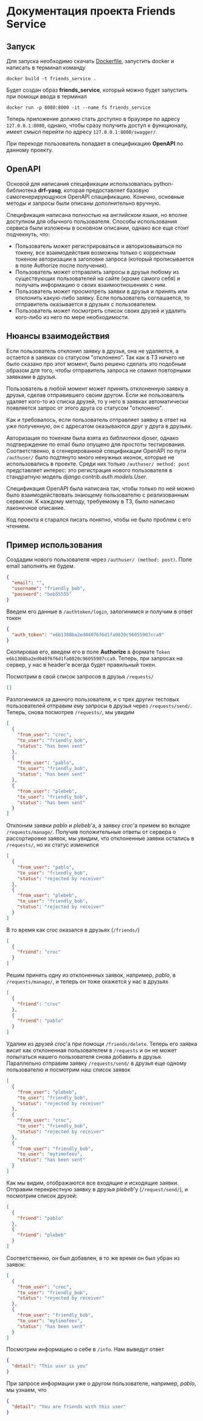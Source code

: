 # Документация проекта Friends Service
## Запуск
Для запуска необходимо скачать [Dockerfile](../FriendsService/Dockerfile), запустить docker и написать в терминал команду 

`docker build -t friends_service .`

Будет создан образ __friends_service__, который можно будет запустить при помощи ввода в терминал

`docker run -p 8080:8000 -it --name fs friends_service`

Теперь приложение должно стать доступно в браузере по адресу `127.0.0.1:8080`, однако, чтобы сразу получить доступ к функционалу, имеет смысл  перейти 
по адресу `127.0.0.1:8000/swagger/`.

При переходе пользователь попадает в спецификацию __OpenAPI__ по данному проекту.
## OpenAPI
Основой для написания спецификации использовалась python-библиотека __drf-yasg__, которая предоставляет базовую самогенерирующуюся OpenAPI спацификацию.
Конечно, основные методы и запросы были описаны дополнительно вручную. 

Спецификация написана полностью на английском языке, но вполне доступном для обычного пользователя. Способы использования сервиса были изложены в 
основном описании, однако все еще стоит подчекнуть, что:
- Пользователь может регистрироваться и авторизовываться по токену, все взаимодействия возможны только с корректным токеном авторизации в заголовке 
запроса (который прописывается в поле Authorize после получения). 
- Пользователь может отправлять запросы в друзья любому из существующих пользователей на сайте (кроме самого себя) и получать информацию о своих взаимоотношениях 
с ним.
- Пользователь может просмотреть заявки в друзья и принять или отклонить какую-либо заявку. Если пользователь соглашается, то отправитель оказывается 
в друзьях с пользователем.
- Пользователь может посмотреть список своих друзей и удалить кого-либо из него по мере необходимости.

## Нюансы взаимодействия
Если пользователь отклонил заявку в друзья, она не удаляется, а остается в заявках со статусом "отклонено". Так как в ТЗ ничего не было сказано про этот момент, 
было решено сделать это подобным образом для того, чтобы отправитель запроса не спамил повторными заявками в друзья.

Пользователь в любой момент может принять отклоненную заявку в друзья, сделав отправившего своим другом. Если же пользователь удаляет кого-то из списка 
друзей, то у него в заявках автоматически появляется запрос от этого друга со статусом "отклонено".

Как и требовалось, если пользователь отправляет заявку в ответ на уже полученную, он с адресатом оказываются друг у друга в друзьях.

Авторизация по токенам была взята из библиотеки djoser, однако подтверждение по email было опущено для простоты тестирования. Соответственно, в 
сгенерированной спецификации OpenAPI по пути `/authuser/` было подтянуто много ненужных иконок, которые не использовались в проекте. Среди них только 
`/authuser/ method: post` представляет интерес: это регистрация нового пользователя в стандратную модель _django.contrib.auth.models.User_.

Спецификация OpenAPI была написана так, чтобы только по ней можно было взаимодействовать знающему пользователю с реализованным сервисом. К каждому методу, 
требуемому в ТЗ, было написано лаконичное описание.

Код проекта я старался писать понятно, чтобы не было проблем с его чтением.

## Пример использования
Создадим нового пользователя через `/authuser/ (method: post)`. Поле email заполнять не будем.
```json
{
  "email": "",
  "username": "friendly_bob",
  "password": "bob55555"
}
```
Введем его данные в `/authtoken/login`, залогинимся и получим в ответ токен
```json
{
  "auth_token": "e6b1308ba2ed04076f6d1fa0820c96055907cca9"
}
```
Скопировав его, введем его в поле __Authorize__ в формате `Token e6b1308ba2ed04076f6d1fa0820c96055907cca9`. Теперь, при запросах на сервер, у нас в
header'е всегда будет правильный токен.

Посмотрим в свой список запросов в друзья `/requests/`
```json
[]
```
Разлогинимся за данного пользователя, и с трех других тестовых 
пользователей отправим ему запросы в друзья через `/requests/send/`. Теперь, снова посмотрев `/requests/`, мы увидим
```json
[
  {
    "from_user": "croc",
    "to_user": "friendly_bob",
    "status": "has been sent"
  },
  {
    "from_user": "pablo",
    "to_user": "friendly_bob",
    "status": "has been sent"
  },
  {
    "from_user": "plebeb",
    "to_user": "friendly_bob",
    "status": "has been sent"
  }
]
```
Отклоним заявки _pablo_ и _plebeb_'a, а заявку _croc_'а примем во вкладке `/requests/manage/`. Получив положительные ответы от сервера о рассортировке заявок, 
мы увидим, что отклоненные заявки остались в `/requests/`, но их статус изменился
```json
[
  {
    "from_user": "pablo",
    "to_user": "friendly_bob",
    "status": "rejected by receiver"
  },
  {
    "from_user": "plebeb",
    "to_user": "friendly_bob",
    "status": "rejected by receiver"
  }
]
```
В то время как _croc_ оказался в друзьях (`/friends/`)
```json
[
  {
    "friend": "croc"
  }
]
```
Решим принять одну из отклоненных заявок, например, _pablo_, в `/requests/manage/`, и теперь он тоже окажется у нас в друзьях
```json
[
  {
    "friend": "croc"
  },
  {
    "friend": "pablo"
  }
]
```
Удалим из друзей _croc_'а при помощи `/friends/delete`. Теперь его заявка висит как отклоненная пользователем в `/requests` и он не может попытаться нашего 
пользователя снова добавить в друзья. Параллельно отправим заявку `/requests/send/` в друзья еще одному пользователю и посмотрим наш список заявок
```json
[
  {
    "from_user": "plebeb",
    "to_user": "friendly_bob",
    "status": "rejected by receiver"
  },
  {
    "from_user": "croc",
    "to_user": "friendly_bob",
    "status": "rejected by receiver"
  },
  {
    "from_user": "friendly_bob",
    "to_user": "mytimofeev",
    "status": "has been sent"
  }
]
```
Как мы видим, отображаются все входящие и исходящие заявки. Отправим перекрестную заявку в друзья _plebeb_'у (`/request/send/`), и посмотрим список друзей:
```json
[
  {
    "friend": "pablo"
  },
  {
    "friend": "plebeb"
  }
]
```
Соответственно, он был добавлен, в то же время он был убран из заявок:
```json
[
  {
    "from_user": "croc",
    "to_user": "friendly_bob",
    "status": "rejected by receiver"
  },
  {
    "from_user": "friendly_bob",
    "to_user": "mytimofeev",
    "status": "has been sent"
  }
]
```
Посмотрим информацию о себе в `/info`. Нам выведут ответ
```json
{
  "detail": "This user is you"
}
```
При запросе информации уже о другом пользователе, например, _pablo_, мы узнаем, что
```json
{
  "detail": "You are friends with this user"
}
```
